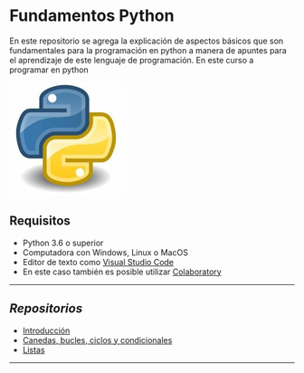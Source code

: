 # Fundamentos Python
En este repositorio se agrega la explicación de aspectos básicos que son fundamentales para la programación en python a manera de apuntes para el aprendizaje de este lenguaje de programación.
En este curso a programar en python

![Logo python](https://github.com/Xavier-Grajales/Curso-basico-pyhonAzure/blob/main/Imagenes/LogoPython.jpg)

**Requisitos**
-------------------------------------------------------------------------
- Python 3.6 o superior 
- Computadora con Windows, Linux o MacOS
- Editor de texto como [Visual Studio Code](https://code.visualstudio.com/)
- En este caso también es posible utilizar [Colaboratory](https://colab.research.google.com/)
--------------------------------------------------------------------------

## *Repositorios*
- [Introducción](https://github.com/Xavier-Grajales/FundamentosPython/blob/main/Introducci%C3%B3n.ipynb)
- [Canedas, bucles, ciclos y condicionales](https://github.com/Xavier-Grajales/FundamentosPython/blob/main/CondicionalesCadenasBucles.ipynb)
- [Listas](https://github.com/Xavier-Grajales/FundamentosPython/blob/main/Listas.ipynb)
----------------------------------------------------------------------------------

